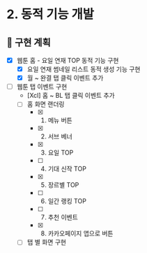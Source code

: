 # 2. 동적 기능 개발
## __🔨 구현 계획__
- [X] 웹툰 홈 - 요일 연재 TOP 동적 기능 구현
  - [X] 요일 연재 썸네일 리스트 동적 생성 기능 구현
  - [X] 월 ~ 완결 탭 클릭 이벤트 추가
- [ ] 웹툰 탭 이벤트 구현
  - [Xcl] 홈 ~ BL 탭 클릭 이벤트 추가
  - [ ] 홈 화면 랜더링
    - [X] 1. 메뉴 버튼
    - [X] 2. 서브 베너
    - [X] 3. 요일 TOP
    - [ ] 4. 기대 신작 TOP
    - [X] 5. 장르별 TOP
    - [ ] 6. 일간 랭킹 TOP
    - [ ] 7. 추천 이벤트
    - [X] 8. 카카오페이지 앱으로 버튼
  - [ ] 탭 별 화면 구현